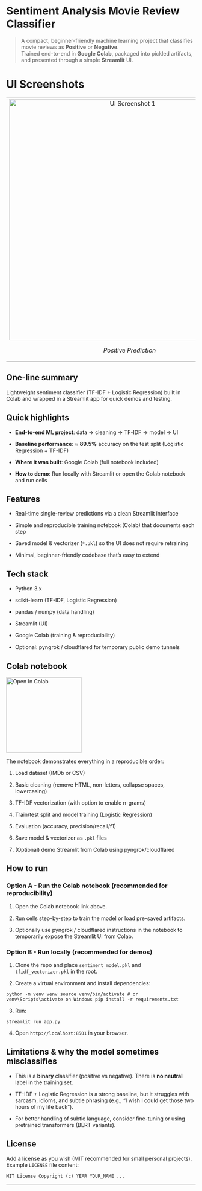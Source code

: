
# Sentiment Analysis  Movie Review Classifier

> A compact, beginner-friendly machine learning project that classifies movie reviews as **Positive** or **Negative**.  
> Trained end-to-end in **Google Colab**, packaged into pickled artifacts, and presented through a simple **Streamlit** UI.

# UI Screenshots

<table>
  <tr>
    <td align="center">
      <img src="https://github.com/user-attachments/assets/1271485c-039e-4767-94e7-651732ef7c30" alt="UI Screenshot 1" width="640" />
      <p><em>Positive Prediction</em></p>
    </td>
    <td align="center">
      <img src="https://github.com/user-attachments/assets/3e6ac725-31fc-4161-b9cb-d9bba03782f9" alt="UI Screenshot 2" width="640" />
      <p><em>Negative Prediction</em></p>
    </td>
  </tr>
</table>


## One-line summary

Lightweight sentiment classifier (TF-IDF + Logistic Regression) built in Colab and wrapped in a Streamlit app for quick demos and testing.


## Quick highlights

-   **End-to-end ML project**: data → cleaning → TF-IDF → model → UI
    
-   **Baseline performance**: ≈ **89.5%** accuracy on the test split (Logistic Regression + TF-IDF)
    
-   **Where it was built**: Google Colab (full notebook included)
    
-   **How to demo**: Run locally with Streamlit or open the Colab notebook and run cells
    


## Features

-   Real-time single-review predictions via a clean Streamlit interface
    
-   Simple and reproducible training notebook (Colab) that documents each step
    
-   Saved model & vectorizer (`*.pkl`) so the UI does not require retraining
    
-   Minimal, beginner-friendly codebase that’s easy to extend
    


## Tech stack

-   Python 3.x
    
-   scikit-learn (TF-IDF, Logistic Regression)
    
-   pandas / numpy (data handling)
    
-   Streamlit (UI)
    
-   Google Colab (training & reproducibility)
    
-   Optional: pyngrok / cloudflared for temporary public demo tunnels
    

## Colab notebook

<a href="https://colab.research.google.com/drive/1udu0z2zrXZJm2SfaJrWO-jblWLri5kJx?usp=sharing" target="_blank">
  <img src="https://colab.research.google.com/assets/colab-badge.svg" alt="Open In Colab" width="200" />
</a>



The notebook demonstrates everything in a reproducible order:

1.  Load dataset (IMDb or CSV)
    
2.  Basic cleaning (remove HTML, non-letters, collapse spaces, lowercasing)
    
3.  TF-IDF vectorization (with option to enable n-grams)
    
4.  Train/test split and model training (Logistic Regression)
    
5.  Evaluation (accuracy, precision/recall/f1)
    
6.  Save model & vectorizer as `.pkl` files
    
7.  (Optional) demo Streamlit from Colab using pyngrok/cloudflared


## How to run

### Option A - Run the Colab notebook (recommended for reproducibility)

1.  Open the Colab notebook link above.
    
2.  Run cells step-by-step to train the model or load pre-saved artifacts.
    
3.  Optionally use pyngrok / cloudflared instructions in the notebook to temporarily expose the Streamlit UI from Colab.
    

### Option B - Run locally (recommended for demos)

1.  Clone the repo and place `sentiment_model.pkl` and `tfidf_vectorizer.pkl` in the root.
    
2.  Create a virtual environment and install dependencies:
    

```python -m venv venv source venv/bin/activate # or venv\Scripts\activate on Windows pip install -r requirements.txt```

3.  Run:
    

`streamlit run app.py` 

4.  Open `http://localhost:8501` in your browser.
     


## Limitations & why the model sometimes misclassifies

-   This is a **binary** classifier (positive vs negative). There is **no neutral** label in the training set.
    
-   TF-IDF + Logistic Regression is a strong baseline, but it struggles with sarcasm, idioms, and subtle phrasing (e.g., “I wish I could get those two hours of my life back”).
    
-   For better handling of subtle language, consider fine-tuning or using pretrained transformers (BERT variants).
    



## License

Add a license as you wish (MIT recommended for small personal projects). Example `LICENSE` file content:

`MIT License
Copyright (c) YEAR YOUR_NAME ...` 

----------

